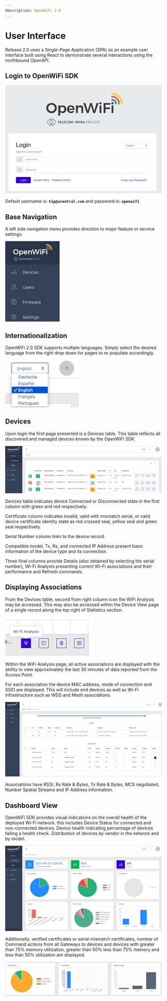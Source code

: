 ```yaml
---
description: OpenWiFi 2.0
---
```


# User Interface

Release 2.0 uses a Single-Page Application (SPA) as an example user interface built using React to demonstrate several interactions using the northbound OpenAPI.

## Login to OpenWiFi SDK

![Login Page](<../../.gitbook/assets/Screen Shot 2021-07-28 at 4.40.17 PM.png>)

Default username is: **`tip@ucentral.com`** and password is: **`openwifi`**

## **Base Navigation**

A left side navigation menu provides direction to major feature or service settings.

![Left Navigation](<../../.gitbook/assets/Screen Shot 2021-07-29 at 3.21.37 PM.png>)

## Internationalization

OpenWiFi 2.0 SDK supports multiple languages. Simply select the desired language from the right drop down for pages to re-populate accordingly.

![](<../../.gitbook/assets/Screen Shot 2021-07-29 at 3.26.35 PM.png>)

## Devices

Upon login the first page presented is a Devices table. This table reflects all discovered and managed devices known by the OpenWiFi SDK.

![Devices Table](<../../.gitbook/assets/Screen Shot 2021-08-01 at 12.04.01 PM.png>)

Devices table indicates device Connected or Disconnected state in the first column with green and red respectively.

Certificate column indicates invalid, valid with mismatch serial, or valid device certificate identity state as red crossed seal, yellow seal and green seal respectively.

Serial Number column links to the device record.

Compatible model, Tx, Rx, and connected IP Address present basic information of the device type and its connection.

Three final columns provide Details (also obtained by selecting the serial number), Wi-Fi Analysis presenting current Wi-Fi associations and their performance and Refresh commands.

## Displaying Associations

From the Devices table, second from right column icon the WiFi Analysis may be accessed. This may also be accessed within the Device View page of a single record along the top right of Statistics section.

![Wi-Fi Analysis](<../../.gitbook/assets/Screen Shot 2021-08-01 at 12.04.36 PM.png>)

Within the WiFi Analysis page, all active associations are displayed with the ability to view approximately the last 30 minutes of data reported from the Access Point.

For each association the device MAC address, mode of connection and SSID are displayed. This will include end devices as well as Wi-Fi infrastructure such as WDS and Mesh associations.

![](<../../.gitbook/assets/Screen Shot 2021-07-28 at 4.54.43 PM.png>)

Associations have RSSI, Rx Rate & Bytes, Tx Rate & Bytes, MCS negotiated, Number Spatial Streams and IP Address information.

## Dashboard View

OpenWiFi SDK provides visual indications on the overall health of the deployed Wi-Fi network. this includes Device Status for connected and non-connected devices. Device health indicating percentage of devices failing a health check. Distribution of devices by vendor in the network and by model.

![Dashboard View](<../../.gitbook/assets/Screen Shot 2021-08-01 at 12.06.15 PM.png>)

Additionally, verified certificates or serial mismatch certificates, number of Command actions from all Gateways to devices and devices with greater than 75% memory utilization, greater than 50% less than 75% memory and less than 50% utilization are displayed.

![](<../../.gitbook/assets/Screen Shot 2021-07-30 at 12.09.27 AM.png>)
